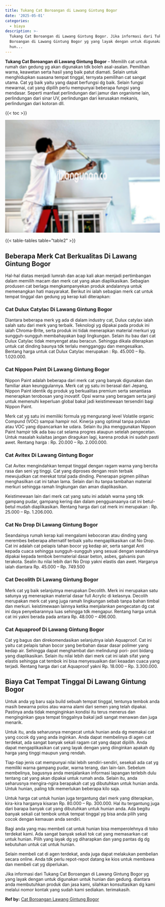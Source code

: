 ```yaml
---
title: Tukang Cat Boroangan di Lawang Gintung Bogor
date: '2025-05-01'
categories:
  - biaya
description: >-
  Tukang Cat Boroangan di Lawang Gintung Bogor. Jika informasi dari Tukang Cat
  Boroangan di Lawang Gintung Bogor yg yang layak dengan untuk digunakan untuk
  hun...
---
```


**Tukang Cat Boroangan di Lawang Gintung Bogor** – Memilih cat untuk rumah dan gedung yg akan digunakan tdk boleh asal-asalan. Pemilihan warna, keawetan serta hasil yang baik patut diamati. Selain untuk menghidupkan suasana tempat tinggal, ternyata pemilihan cat sangat utama. Cat yg baik yaitu yang dapat berfungsi dg baik. Selain fungsi mewarnai, cat yang dipilih perlu mempunyai beberapa fungsi yang mendasar. Seperti manfaat perlindungan dari jamur dan organisme lain, perlindungan dari sinar UV, perlindungan dari kerusakan mekanis, perlindungan dari kotoran dll.

{{< toc >}}

![Tukang Cat Boroangan di Lawang Gintung Bogor](/images/jasa-cat-murah17.png)

{{< table-tables table="table2" >}}

## Beberapa Merk Cat Berkualitas Di Lawang Gintung Bogor

Hal-hal diatas menjadi lumrah dan acap kali akan menjadi pertimbangan dalam memilih macam dan merk cat yang akan diaplikasikan. Sebagian produsen cat berlaga mengkampanyekan produk andalannya untuk memenangkan hati masyarakat. Berikut ini ialah sebagian merk cat untuk tempat tinggal dan gedung yg kerap kali diterapkan:

### Cat Dulux Catylac Di Lawang Gintung Bogor

Diantara beberapa merk yg ada di dalam industry cat, Dulux catylax ialah salah satu dari merk yang terbaik. Teknologi yg dipakai pada produk ini ialah Chroma-Brite, serta produk ini tidak menerapkan material merkuri yg sungguh-sungguh membahayakan bagi lingkungan. Selain itu bau dari cat Dulux Catylac tidak menyengat atau beracun. Sehingga dikala diterapkan untuk cat dinding baunya tdk terlalu mengganggu dan mengesalkan. Bentang harga untuk cat Dulux Catylac merupakan : Rp. 45.000 – Rp. 1.020.000.

### Cat Nippon Paint Di Lawang Gintung Bogor

Nippon Paint adalah beberapa dari merk cat yang banyak digunakan dan familiar akan keunggulannya. Merk cat yg satu ini berasal dari Jepang, Nippon Paint identik dg produk yg berkualitas premium serta senantiasa menerapkan terobosan yang inovatif. Opsi warna yang beragam serta janji untuk memenuhi keperluan global bakal jadi keistimewaan tersendiri bagi Nippon Paint.

Merk cat yg satu ini memiliki formula yg mengurangi level Volatile organic Compund (VOC) sampai hampir nol. Kinerja yang optimal tanpa polutan atau VOC yang dipancarkan ke udara. Selain itu jika menggunakan Nippon Paint hampir tdk ada bau cat selama progres ataupun setelah pengecetan. Untuk masalah kulaitas jangan diragukan lagi, karena produk ini sudah pasti awet. Rentang harga : Rp. 20.000 – Rp. 2.000.000.

### Cat Avitex Di Lawang Gintung Bogor

Cat Avitex mengindahkan tempat tinggal dengan ragam warna yang bercita rasa dan seni yg tinggi. Cat yang diproses dengan resin terbaik mewujudkan cat merekat total pada dinding. Penerapan pigmen pilihan menghasilkan cat ini tahan lama. Selain dari itu tanpa tambahan material merkuri sehingga ramah lingkungan dan aman diaplikasikan.

Keistimewaan lain dari merk cat yang satu ini adalah warna yang tdk gampang pudar, gampang kering dan dalam pengguanaanya cat ini betul-betul mudah diaplikasikan. Rentang harga dari cat merk ini merupakan : Rp. 25.000 – Rp. 1.206.000.

### Cat No Drop Di Lawang Gintung Bogor

Seandainya rumah kerap kali mengalami kebocoran atau dinding yang merembes beberapa alternatif terbaik yaitu mengaplikasikan cat No Drop. Cat ini adalah cat pelapis tahan bocor yg kedap air, serta sangat Anti kepada cuaca sehingga sungguh-sungguh yang sesuai dengan seandainya dipakai kepada tembok bermaterial dasar beton, asbes, galvanis pun terakota. Sealin itu nilai lebih dari No Drop yakni elastis dan awet. Harganya ialah diantara Rp. 45.000 – Rp. 749.500

### Cat Decolith Di Lawang Gintung Bogor

Merk cat yg baik selanjutnya merupakan Decolith. Merk ini merupakan satu satunya yg menerapkan material dasar full Acrylic di kelasnya. Decolih merupakan merk cat yang juga ramah lingkungan sebab tanpa bahan timbal dan merkuri. keistimewaan lainnya ketika menjalankan pengecatan dg cat ini daya penyebarannya luas sehingga tdk mengapur. Rentang harga untuk cat ini yakni berada pada antara Rp. 48.000 – 496.000.

### Cat Aquaproof Di Lawang Gintung Bogor

Cat yg bagus dan direkomendasikan selanjutnya ialah Aquaproof. Cat ini yaitu cat pelapis tahan bocor yang berbahan dasar dasar polimer yang kedap air. Sehingga dapat menghambat dan melindungi pori- pori bidang yang diaplikasikan. Selain itu nilai lebih dari merk cat ini ialah sifat yang elastis sehingga cat tembok ini bisa menyesuaikan dari keaadan cuaca yang terjadi. Rentang harga dari cat Aquaproof yakni Rp. 18.000 – Rp. 3.300.000.

## Biaya Cat Tempat Tinggal Di Lawang Gintung Bogor

Untuk anda yg baru saja build sebuah tempat tinggal, tentunya tembok anda masih bewarna polos atau warna alami dari semen yang telah dipakai. Pastinya anda tidak menginginkan kondisi itu terus menerus dan menginginkan gaya tempat tinggalnya bakal jadi sangat menawan dan juga menarik.

Untuk itu, anda seharusnya mengecat untuk hunian anda dg memakai cat yang cocok dg yang anda inginkan. Anda dapat membelinya di agen cat terdekat, ada sangat banyak sekali ragam cat yang dapat dipilih. Anda dapat mengaplikasikan cat yang layak dengan yang diinginkan apakah dg harga yang tinggi maupun yang rendah.

Tiap-tiap jenis cat mempunyai nilai lebih sendiri-sendiri, sesekali ada cat yg memiliki warna gampang pudar, warna terang, dan lain-lain. Sebelum membelinya, bagusnya anda menjalankan informasi lapangan terlebih dulu tentang cat yang akan dipakai untuk rumah anda. Selain itu, anda seharusnya mengira-ngira berapakah cat yg dibutuhkan untuk hunian anda. Untuk hunian, paling tdk memerlukan beberapa kilo saja.

Untuk harga cat untuk hunian juga tergantung dari merk yang diterapkan, kira-kira harganya kisaran Rp. 80.000 – Rp. 300.000. Hal itu tergantung juga dari barapa banyak cat yang dibutuhkan untuk hunian anda. Ada begitu banyak sekali cat tembok untuk tempat tinggal yg bisa anda pilih yang cocok dengan kemauan anda sendiri.

Bagi anda yang mau membeli cat untuk hunian bisa memperolehnya di toko terdekat kami. Ada sangat banyak sekali tok cat yang memasarkan cat untuk hunian. Pilih yang layak dg yg diharapkan dan yang pantas dg dg kebutuhan untuk cat untuk hunian.

Selain membeli cat di agen terdekat, anda juga dapat melakukan pembelian secara online. Anda tdk perlu repot-repot datang ke kios untuk membawa dan membeli cat yg diperlukan.

Jika informasi dari Tukang Cat Boroangan di Lawang Gintung Bogor yg yang layak dengan untuk digunakan untuk hunian dan gedung. diantara anda membutuhkan produk dan jasa kami, silahkan konsultasikan dg kami melalui nomor kontak yang sudah kami sediakan. terimakasih.

**Ref by:** [Cat Boroangan Lawang Gintung Bogor](https://id.wikipedia.org/wiki/Cat)
